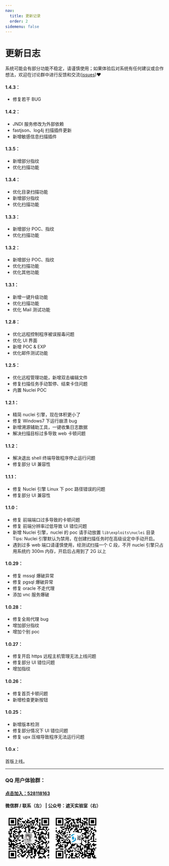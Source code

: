 ```yaml
---
nav:
  title: 更新记录
  order: 2
sidemenu: false
---
```


# 更新日志

<Alert>
系统可能会有部分功能不稳定，请谨慎使用；如果体验后对系统有任何建议或合作想法，欢迎在讨论群中进行反馈和交流(<a href="https://github.com/yqcs/prismx/issues">issues</a>)❤
</Alert>

#### 1.4.3：

- 修复若干 BUG

#### 1.4.2：

- JNDI 服务修改为外部依赖
- fastjson、log4j 扫描插件更新
- 新增敏感信息扫描插件

#### 1.3.5：

- 新增部分指纹
- 优化扫描功能

#### 1.3.4：

- 优化目录扫描功能
- 新增部分指纹
- 优化扫描功能

#### 1.3.3：

- 新增部分 POC、指纹
- 优化扫描功能

#### 1.3.2：

- 新增部分 POC、指纹
- 优化扫描功能
- 优化其他功能

#### 1.3.1：

- 新增一键升级功能
- 优化扫描功能
- 优化 Mail 测试功能

#### 1.2.8：

- 优化远程控制程序被误报毒问题
- 优化 UI 界面
- 新增 POC & EXP
- 优化邮件测试功能

#### 1.2.5：

- 优化远程管理功能，新增双击编辑文件
- 修复扫描任务手动暂停、结束卡住问题
- 内置 Nuclei POC

#### 1.2.1：

- 精简 nuclei 引擎，现在体积更小了
- 修复 Windows7 下运行崩溃 bug
- 新增溯源辅助工具，一键收集日志数据
- 解决扫描目标过多导致 web 卡顿问题

#### 1.1.2：

- 解决退出 shell 终端导致程序停止运行问题
- 修复部分 UI 兼容性

#### 1.1.1：

- 修复 Nuclei 引擎 Linux 下 poc 路径错误的问题
- 修复部分 UI 兼容性

#### 1.1.0：

- 修复 前端端口过多导致的卡顿问题
- 修复 前端分辨率过低导致 UI 错位问题
- 新增 Nuclei 引擎，nuclei 的 poc 请手动放置 `lib\exploits\nuclei` 目录
  Tips:
  Nuclei 引擎默认为禁用，在创建扫描任务时在高级设定中手动开启。
- 遇到过多 web 端口请谨慎使用，经测试扫描一个 C 段，不开 nuclei 引擎只占用系统约 300m 内存，开启后占用到了 2G 以上

#### 1.0.29：

- 修复 mssql 爆破异常
- 修复 pgsql 爆破异常
- 修复 oracle 不走代理
- 添加 vnc 服务爆破

#### 1.0.28：

- 修复全局代理 bug
- 增加部分指纹
- 增加个别 poc

#### 1.0.27：

- 修复开启 https 远程主机管理无法上线问题
- 修复部分 UI 错位问题
- 增加指纹

#### 1.0.26：

- 修复首页卡顿问题
- 新增检查更新按钮

#### 1.0.25：

- 新增版本检测
- 修复部分情况下 UI 错位问题
- 修复 upx 压缩导致程序无法运行问题

#### 1.0.x：

首版上线。

---

### QQ 用户体验群：

#### [点击加入：528118163](https://jq.qq.com/?_wv=1027&k=azWZhmSy)

#### 微信群 / 联系（左） | 公众号：遮天实验室（右）

<img src="/static/wx.jpg" width="150"><img src="/static/wx_qrcode.jpg" width="150">

